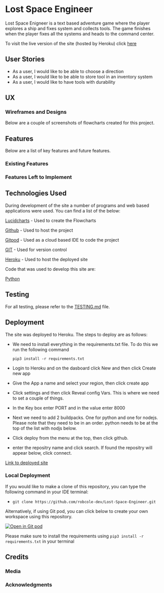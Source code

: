 # Lost Space Engineer

Lost Space Enigneer is a text based adventure game where the player explores a ship and fixes system and collects tools. The game finishes when the player fixes all the systems and heads to the command center.

To visit the live version of the site (hosted by Heroku) click [here](https://lost-space-engineer.herokuapp.com/)


## User Stories
- As a user, I would like to be able to choose a direction
- As a user, I would like to be able to store tool in an inventory system
- As a user, I would like to have tools with durability


## UX

### Wireframes and Designs

Below are a couple of screenshots of flowcharts created for this project.


## Features 

Below are a list of key features and future features.

### Existing Features


### Features Left to Implement


## Technologies Used

During development of the site a number of programs and web based applications were used. You can find a list of the below:

[Lucidcharts](https://www.lucidchart.com/pages/) - Used to create the Flowcharts

[Github](https://github.com/) - Used to host the project

[Gitpod](https://www.gitpod.io/) - Used as a cloud based IDE to code the project

[GIT](https://en.wikipedia.org/wiki/Git) - Used for version control

[Heroku](https://www.heroku.com/) - Used to host the deployed site

Code that was used to develop this site are:

[Python](https://www.python.org/)


## Testing

For all testing, please refer to the [TESTING.md](TESTING.md) file.

## Deployment

 The site was deployed to Heroku. The steps to deploy are as follows: 
 - We need to install everything in the requirements.txt file. To do this we run the following command 
 
    ```pip3 install -r requirements.txt```
 - Login to Heroku and on the dasboard click New and then click Create new app
 - Give the App a name and select your region, then click create app
 - Click settings and then click Reveal config Vars. This is where we need to set a couple of things.
 - In the Key box enter PORT and in the value enter 8000
 - Next we need to add 2 buildpacks. One for python and one for nodejs. Please note that they need to be in an order. python needs to be at the top of the list with nodjs below.
 - Click deploy from the menu at the top, then click github.
 - enter the repositry name and click search. If found the repositry will appear below, click connect.

[Link to deployed site](https://lost-space-engineer.herokuapp.com/)

### Local Deployment

If you would like to make a clone of this repository, you can type the following command in your IDE terminal:

- `git clone https://github.com/robcole-dev/Lost-Space-Engineer.git`

Alternatively, if using Git pod, you can click below to create your own workspace using this repository.

[![Open in Git pod](https://gitpod.io/button/open-in-gitpod.svg)](https://gitpod.io/#https://github.com/robcole-dev/Lost-Space-Engineer)

Please make sure to install the requirements using ```pip3 install -r requirements.txt``` in your terminal

## Credits 

### Media


### Acknowledgments
